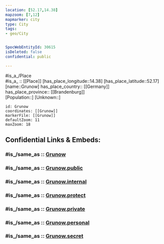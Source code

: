 ```yaml
---
location: [52.17,14.38] 
mapzoom: [7,12] 
mapmarker: city 
type: City
tags:
- geo/City


SpocWebEntityId: 30615
isDeleted: false
confidential: public

---
```

#is_a_/Place  
#is_a_ :: [[Place]] 
[has_place_longitude::14.38] 
[has_place_latitude::52.17] 
[name::Grunow] 
has_place_country:: [[Germany]]  
has_place_province:: [[Brandenburg]]  
[Population::] 
[Unknown::] 


```leaflet
id: Grunow
coordinates: [[Grunow]] 
markerFile: [[Grunow]] 
defaultZoom: 11 
maxZoom: 18
```


## Confidential Links & Embeds: 

### #is_/same_as :: [Grunow](/_Standards/Earth/Continent/Europe/Europe~Central/Germany/Germany~East/Brandenburg/counties~Brandenburg/Oder-Spree/cities~Oder-Spree/Schlaubetal/boroughs~Schlaubetal/Grunow-Dammendorf/Grunow.md) 

### #is_/same_as :: [Grunow.public](/_public/Earth/Continent/Europe/Europe~Central/Germany/Germany~East/Brandenburg/counties~Brandenburg/Oder-Spree/cities~Oder-Spree/Schlaubetal/boroughs~Schlaubetal/Grunow-Dammendorf/Grunow.public.md) 

### #is_/same_as :: [Grunow.internal](/_internal/Earth/Continent/Europe/Europe~Central/Germany/Germany~East/Brandenburg/counties~Brandenburg/Oder-Spree/cities~Oder-Spree/Schlaubetal/boroughs~Schlaubetal/Grunow-Dammendorf/Grunow.internal.md) 

### #is_/same_as :: [Grunow.protect](/_protect/Earth/Continent/Europe/Europe~Central/Germany/Germany~East/Brandenburg/counties~Brandenburg/Oder-Spree/cities~Oder-Spree/Schlaubetal/boroughs~Schlaubetal/Grunow-Dammendorf/Grunow.protect.md) 

### #is_/same_as :: [Grunow.private](/_private/Earth/Continent/Europe/Europe~Central/Germany/Germany~East/Brandenburg/counties~Brandenburg/Oder-Spree/cities~Oder-Spree/Schlaubetal/boroughs~Schlaubetal/Grunow-Dammendorf/Grunow.private.md) 

### #is_/same_as :: [Grunow.personal](/_personal/Earth/Continent/Europe/Europe~Central/Germany/Germany~East/Brandenburg/counties~Brandenburg/Oder-Spree/cities~Oder-Spree/Schlaubetal/boroughs~Schlaubetal/Grunow-Dammendorf/Grunow.personal.md) 

### #is_/same_as :: [Grunow.secret](/_secret/Earth/Continent/Europe/Europe~Central/Germany/Germany~East/Brandenburg/counties~Brandenburg/Oder-Spree/cities~Oder-Spree/Schlaubetal/boroughs~Schlaubetal/Grunow-Dammendorf/Grunow.secret.md)

